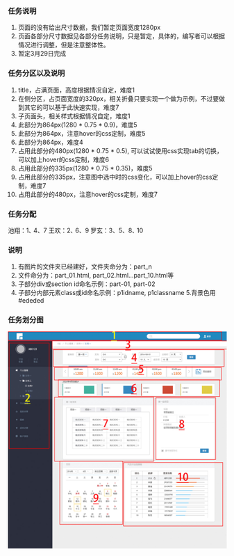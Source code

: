 ### 任务说明
1. 页面的没有给出尺寸数据，我们暂定页面宽度1280px
2. 页面各部分尺寸数据见各部分任务说明，只是暂定，具体的，编写者可以根据情况进行调整，但是注意整体性。
3. 暂定3月29日完成

### 任务分区以及说明
1. title，占满页面，高度根据情况自定，难度1
2. 在侧分区，占页面宽度的320px，相关折叠只要实现一个做为示例，不过要做到其它的可以基于此快速实现，难度7
3. 子页面头，相关样式根据情况自定，难度1
4. 此部分为864px(1280 * 0.75 * 0.9)，难度5
5. 此部分为864px，注意hover的css定制，难度5
6. 此部分为864px，难度4
7. 占用此部分的480px(1280 * 0.75 * 0.5), 可以试试使用css实现tab的切换，可以加上hover的css定制，难度6
8. 占用此部分的335px(1280 * 0.75 * 0.35)，难度5
9. 占用此部分的335px，注意图中选中时的css变化，可以加上hover的css定制，难度7
10. 占用此部分的480px，注意hover的css定制，难度7

### 任务分配
池翔：1､ 4、7
王欢：2､ 6、9
罗玄：3、5、8､ 10

### 说明
1. 有图片的文件夹已经建好，文件夹命分为：part_n
2. 文件命分为：part_01.html, part_02.html...part_10.html等
3. 子部分div或section id命名示例：part-01, part-02
4. 子部分内部元素class或id命名示例：p1idname, p1classname
5.背景色用#ededed

### 任务划分图
![pic](./task.png)
